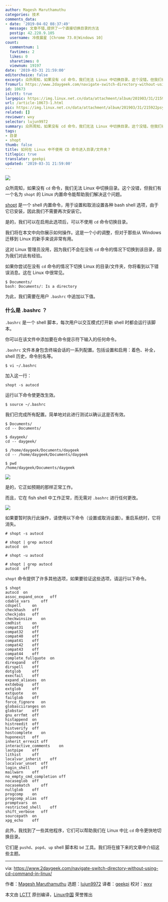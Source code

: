 ```yaml
---
author: Magesh Maruthamuthu
categories: 技术
comments_data:
- date: '2019-04-02 08:37:49'
  message: 文章不错,提供了一个直接切换目录的方法
  postip: 42.228.9.105
  username: 冷夜晨星 [Chrome 73.0|Windows 10]
count:
  commentnum: 1
  favtimes: 2
  likes: 0
  sharetimes: 0
  viewnum: 19197
date: '2019-03-31 21:59:00'
editorchoice: false
excerpt: 众所周知，如果没有 cd 命令，我们无法 Linux 中切换目录。这个没错，但我们有一个名为 shopt 的 Linux 内置命令能帮助我们解决这个问题。
fromurl: https://www.2daygeek.com/navigate-switch-directory-without-using-cd-command-in-linux/
id: 10673
islctt: true
largepic: https://img.linux.net.cn/data/attachment/album/201903/31/215922psyl6azycg666dzd.jpg
url: /article-10673-1.html
pic: https://img.linux.net.cn/data/attachment/album/201903/31/215922psyl6azycg666dzd.jpg.thumb.jpg
related: []
reviewer: wxy
selector: lujun9972
summary: 众所周知，如果没有 cd 命令，我们无法 Linux 中切换目录。这个没错，但我们有一个名为 shopt 的 Linux 内置命令能帮助我们解决这个问题。
tags:
- 目录
- shopt
thumb: false
title: 如何在 Linux 中不使用 CD 命令进入目录/文件夹？
titlepic: true
translator: geekpi
updated: '2019-03-31 21:59:00'
---
```


![](/data/attachment/album/201903/31/215922psyl6azycg666dzd.jpg)


众所周知，如果没有 `cd` 命令，我们无法 Linux 中切换目录。这个没错，但我们有一个名为 `shopt` 的 Linux 内置命令能帮助我们解决这个问题。


[shopt](https://www.gnu.org/software/bash/manual/html_node/The-Shopt-Builtin.html) 是一个 shell 内置命令，用于设置和取消设置各种 bash shell 选项，由于它已安装，因此我们不需要再次安装它。


是的，我们可以在启用此选项后，可以不使用 `cd` 命令切换目录。


我们将在本文中向你展示如何操作。这是一个小的调整，但对于那些从 Windows 迁移到 Linux 的新手来说非常有用。


这对 Linux 管理员没用，因为我们不会在没有 `cd` 命令的情况下切换到该目录，因为我们对此有经验。


如果你尝试在没有 `cd` 命令的情况下切换 Linux 的目录/文件夹，你将看到以下错误消息。这在 Linux 中很常见。



```
$ Documents/
bash: Documents/: Is a directory
```

为此，我们需要在用户 `.bashrc` 中追加以下值。


### 什么是 .bashrc ？


`.bashrc` 是一个 shell 脚本，每次用户以交互模式打开新 shell 时都会运行该脚本。


你可以在该文件中添加要在命令提示符下输入的任何命令。


`.bashrc` 文件本身包含终端会话的一系列配置。包括设置和启用：着色、补全，shell 历史，命令别名等。



```
$ vi ~/.bashrc
```

加入这一行：



```
shopt -s autocd
```

运行以下命令使更改生效。



```
$ source ~/.bashrc
```

我们已完成所有配置。简单地对此进行测试以确认这是否有效。



```
$ Documents/
cd -- Documents/

$ daygeek/
cd -- daygeek/

$ /home/daygeek/Documents/daygeek
cd -- /home/daygeek/Documents/daygeek

$ pwd
/home/daygeek/Documents/daygeek
```

![](/data/attachment/album/201903/31/220026dcmridinkmrcpmiz.jpg)


是的，它正如预期的那样正常工作。


而且，它在 fish shell 中工作正常，而无需对 `.bashrc` 进行任何更改。


![](/data/attachment/album/201903/31/220038v1qmmdk5ev59q51o.jpg)


如果要暂时执行此操作，请使用以下命令（设置或取消设置）。重启系统时，它将消失。



```
# shopt -s autocd

# shopt | grep autocd
autocd  on

# shopt -u autocd

# shopt | grep autocd
autocd  off
```

`shopt` 命令提供了许多其他选项，如果要验证这些选项，请运行以下命令。



```
$ shopt
autocd  on
assoc_expand_once   off
cdable_vars     off
cdspell     on
checkhash   off
checkjobs   off
checkwinsize    on
cmdhist     on
compat31    off
compat32    off
compat40    off
compat41    off
compat42    off
compat43    off
compat44    off
complete_fullquote  on
direxpand   off
dirspell    off
dotglob     off
execfail    off
expand_aliases  on
extdebug    off
extglob     off
extquote    on
failglob    off
force_fignore   on
globasciiranges on
globstar    off
gnu_errfmt  off
histappend  on
histreedit  off
histverify  off
hostcomplete    on
huponexit   off
inherit_errexit off
interactive_comments    on
lastpipe    off
lithist     off
localvar_inherit    off
localvar_unset  off
login_shell     off
mailwarn    off
no_empty_cmd_completion off
nocaseglob  off
nocasematch     off
nullglob    off
progcomp    on
progcomp_alias  off
promptvars  on
restricted_shell    off
shift_verbose   off
sourcepath  on
xpg_echo    off
```

此外，我找到了一些其他程序，它们可以帮助我们在 Linux 中比 `cd` 命令更快地切换目录。


它们是 `pushd`、`popd`、`up` shell 脚本和 `bd` 工具。我们将在接下来的文章中介绍这些主题。




---


via: <https://www.2daygeek.com/navigate-switch-directory-without-using-cd-command-in-linux/>


作者：[Magesh Maruthamuthu](https://www.2daygeek.com/author/magesh/) 选题：[lujun9972](https://github.com/lujun9972) 译者：[geekpi](https://github.com/geekpi) 校对：[wxy](https://github.com/wxy)


本文由 [LCTT](https://github.com/LCTT/TranslateProject) 原创编译，[Linux中国](https://linux.cn/) 荣誉推出